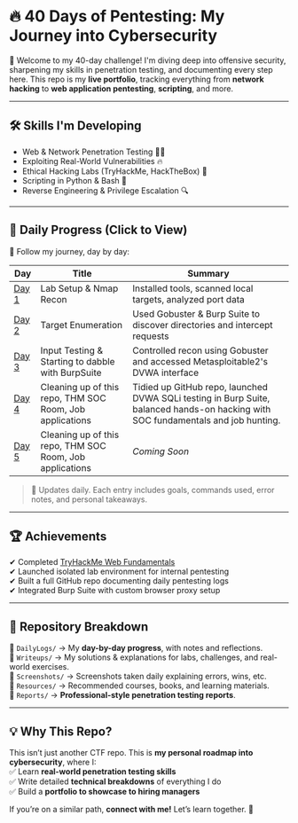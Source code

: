 # 🔥 40 Days of Pentesting: My Journey into Cybersecurity

🚀 Welcome to my 40-day challenge! I'm diving deep into offensive security, sharpening my skills in penetration testing, and documenting every step here. This repo is my **live portfolio**, tracking everything from **network hacking** to **web application pentesting**, **scripting**, and more.

---

## 🛠 Skills I'm Developing

- Web & Network Penetration Testing 🕵️‍♂️
- Exploiting Real-World Vulnerabilities 🔥
- Ethical Hacking Labs (TryHackMe, HackTheBox) 🎯
- Scripting in Python & Bash 🐍
- Reverse Engineering & Privilege Escalation 🔍

---

## 📅 Daily Progress (Click to View)

📖 Follow my journey, day by day:

| Day                                                               | Title                                                    | Summary                                                                                                                           |
| ----------------------------------------------------------------- | -------------------------------------------------------- | --------------------------------------------------------------------------------------------------------------------------------- |
| [Day 1](40DaysOfPentesting/DailyLogs/01-the-groundwork.md)        | Lab Setup & Nmap Recon                                   | Installed tools, scanned local targets, analyzed port data                                                                        |
| [Day 2](40DaysOfPentesting/DailyLogs/02-target-enumeration.md)    | Target Enumeration                                       | Used Gobuster & Burp Suite to discover directories and intercept requests                                                         |
| [Day 3](40DaysOfPentesting/DailyLogs/03-input-testing.md)         | Input Testing & Starting to dabble with BurpSuite        | Controlled recon using Gobuster and accessed Metasploitable2's DVWA interface                                                     |
| [Day 4](40DaysOfPentesting/DailyLogs/04-burp-repeater-and-THM.md) | Cleaning up of this repo, THM SOC Room, Job applications | Tidied up GitHub repo, launched DVWA SQLi testing in Burp Suite, balanced hands-on hacking with SOC fundamentals and job hunting. |
| [Day 5](40DaysOfPentesting/DailyLogs/04-burp-repeater-and-THM.md) | Cleaning up of this repo, THM SOC Room, Job applications | _Coming Soon_                                                                                                                     |

> 🔄 Updates daily. Each entry includes goals, commands used, error notes, and personal takeaways.

---

## 🏆 Achievements

✔ Completed [TryHackMe Web Fundamentals](https://tryhackme.com/room/webfundamentals)  
✔ Launched isolated lab environment for internal pentesting  
✔ Built a full GitHub repo documenting daily pentesting logs  
✔ Integrated Burp Suite with custom browser proxy setup

---

## 📂 Repository Breakdown

🔹 `DailyLogs/` → My **day-by-day progress**, with notes and reflections.  
🔹 `Writeups/` → My solutions & explanations for labs, challenges, and real-world exercises.  
🔹 `Screenshots/` → Screenshots taken daily explaining errors, wins, etc.  
🔹 `Resources/` → Recommended courses, books, and learning materials.  
🔹 `Reports/` → **Professional-style penetration testing reports**.

---

## 💡 Why This Repo?

This isn’t just another CTF repo. This is **my personal roadmap into cybersecurity**, where I:  
✅ Learn **real-world penetration testing skills**  
✅ Write detailed **technical breakdowns** of everything I do  
✅ Build a **portfolio to showcase to hiring managers**

If you’re on a similar path, **connect with me!** Let’s learn together. 🚀
